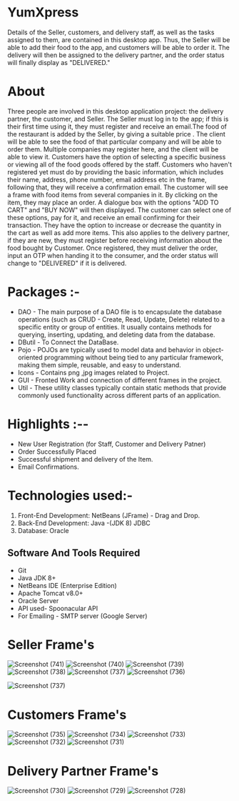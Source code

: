 # YumXpress
Details of the Seller, customers, and delivery staff, as well as the tasks assigned to them, are contained in this desktop app. Thus, the Seller will be able to add their food to the app, and customers will be able to order it. The delivery will then be assigned to the delivery partner, and the order status will finally display as "DELIVERED."

# About
Three people are involved in this desktop application project: the delivery partner, the customer, and Seller.
The Seller  must log in to the app; if this is their first time using it, they must register and receive an email.The food of the restaurant is added by the Seller, by giving a suitable price . The client will be able to see the food of that particular company and will be able to order them. Multiple companies may register here, and the client will be able to view it. Customers have the option of selecting a specific business or viewing all of the food goods offered by the staff.
Customers who haven't registered yet must do by providing the  basic information, which includes their name, address, phone number, email address etc in the frame, following that, they will receive a confirmation email.
The customer will see a frame with food items from several companies in it. By clicking on the item, they may place an order. A dialogue box with the options "ADD TO CART" and "BUY NOW" will then displayed. The customer can select one of these options, pay for it, and receive an email confirming for their transaction. They have the option to increase or decrease the quantity in the cart as well as add more items.
This also applies to the delivery partner, if they are new, they must register before receiving information about the food bought by Customer. Once registered, they must deliver the order, input an OTP when handing it to the consumer, and the order status will change to "DELIVERED" if it is delivered.

# Packages :-
 * DAO - The main purpose of a DAO file is to encapsulate the database operations (such as CRUD - Create, Read, Update, Delete) related to a specific entity or group of entities. It usually contains methods for querying, inserting, updating, and deleting data from the database.
* DButil - To Connect the DataBase.
* Pojo -  POJOs are typically used to model data and behavior in object-oriented programming without being tied to any particular framework, making them simple, reusable, and easy to understand.
* Icons - Contains png ,jpg images related to Project.
* GUI - Fronted Work and connection of different frames in the project.
* Util -  These utility classes typically contain static methods that provide commonly used functionality across different parts of an application.

# Highlights :--
* New User Registration (for Staff, Customer and Delivery Patner)
* Order Successfully Placed
* Successful shipment and delivery of the Item.
* Email Confirmations.

# Technologies used:-
1. Front-End Development:
NetBeans (JFrame) - Drag and Drop.
2. Back-End Development:
Java -(JDK 8)
JDBC
3. Database:
Oracle

 ## Software And Tools Required 
* Git
* Java JDK 8+
* NetBeans IDE (Enterprise Edition)
* Apache Tomcat v8.0+ 
* Oracle Server
* API used- Spoonacular API
* For Emailing - SMTP server (Google Server)

# Seller Frame's
![Screenshot (741)](https://github.com/sshivangi882/YumXpress/assets/122531720/7b722d5e-3be4-4c2d-a52b-1f5eab3b5a9e)
![Screenshot (740)](https://github.com/sshivangi882/YumXpress/assets/122531720/c871d3d8-120a-44fb-83d4-db5fce088254)
![Screenshot (739)](https://github.com/sshivangi882/YumXpress/assets/122531720/39a59236-b082-4e07-8e3f-ca85a4aee6f8)
![Screenshot (738)](https://github.com/sshivangi882/YumXpress/assets/122531720/d8c9ea01-4c52-4619-af4e-47b8b4be6776)
![Screenshot (737)](https://github.com/sshivangi882/YumXpress/assets/122531720/5ac9af2e-76d6-42f3-a107-2b8fa17fb62b)
![Screenshot (736)](https://github.com/sshivangi882/YumXpress/assets/122531720/b7491f76-7841-4ba5-934a-d14a4fc5fc71)

![Screenshot (737)](https://github.com/sshivangi882/YumXpress/assets/122531720/ae26805c-dfb7-47f8-9a73-61cccbf79def)



# Customers Frame's
![Screenshot (735)](https://github.com/sshivangi882/YumXpress/assets/122531720/250c3a13-c108-42fd-a17c-2e9447d0cba8)
![Screenshot (734)](https://github.com/sshivangi882/YumXpress/assets/122531720/3e667e34-5a42-42be-ac5d-cd0e49519c3a)
![Screenshot (733)](https://github.com/sshivangi882/YumXpress/assets/122531720/b56dbf38-230c-420b-8823-7b815f81af57)
![Screenshot (732)](https://github.com/sshivangi882/YumXpress/assets/122531720/453c376a-dc74-4705-86a0-27e7e608ec76)
![Screenshot (731)](https://github.com/sshivangi882/YumXpress/assets/122531720/6cd12497-6b36-461e-a3df-d657e579120d)



# Delivery Partner Frame's

![Screenshot (730)](https://github.com/sshivangi882/YumXpress/assets/122531720/40ae175f-9d45-4b21-b74c-d983b5376536)
![Screenshot (729)](https://github.com/sshivangi882/YumXpress/assets/122531720/433a0791-7b40-4bef-9dc4-2647cc625ce1)
![Screenshot (728)](https://github.com/sshivangi882/YumXpress/assets/122531720/24d5f19c-d860-40a7-89b1-28f5b3fe36bb)


  
